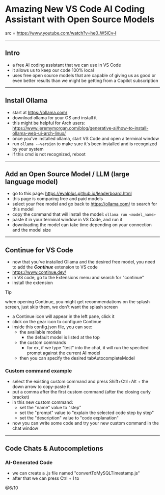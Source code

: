 # Amazing New VS Code AI Coding Assistant with Open Source Models

src = https://www.youtube.com/watch?v=he0_W5iCv-I

---

## Intro

- a free AI coding assistant that we can use in VS Code
- it allows us to keep our code 100% local
- uses free open source models that are capable of giving us as good or even better results than we might be getting from a Copilot subscription

---

## Install Ollama

- start at https://ollama.com/
- download ollama for your OS and install it
- this might be helpful for Arch users: https://www.jeremymorgan.com/blog/generative-ai/how-to-install-ollama-web-ui-arch-linux/
- once you've installed ollama, start VS Code and open a terminal window
- run `ollama --version` to make sure it's been installed and is recognized by your system
- if this cmd is not recognized, reboot

---

## Add an Open Source Model / LLM (large language model)

- go to this page: https://evalplus.github.io/leaderboard.html
- this page is comparing free and paid models
- select your free model and go back to https://ollama.com/ to search for this model
- copy the command that will install the model: `ollama run <model_name>`
- paste it in your terminal window in VS Code, and run it
- downloading the model can take time depending on your connection and the model size

---

## Continue for VS Code

- now that you've installed Ollama and the desired free model, you need to add the ***Continue*** extension to VS code
- https://www.continue.dev/
- in VS code, go to the Extensions menu and search for "continue"
- install the extension

>[!tip]
>when opening Continue, you might get recommendations on the splash screen, just skip them, we don't want the splash screen

- a Continue icon will appear in the left pane, click it
- click on the gear icon to configure Continue
- inside this config.json file, you can see:
  - the available models
    - the default model is listed at the top
  - the custom commands
    - for ex, if we type "test" into the chat, it will run the specified prompt against the current AI model
  - then you can specify the desired tabAutocompleteModel

### Custom command example

- select the existing custom command and press Shift+Ctrl+Alt + the down arrow to copy-paste it
- put a comma after the first custom command (after the closing curly bracket)
- in this new custom command:
  - set the "name" value to "step"
  - set the "prompt" value to "explain the selected code step by step"
  - set the "description" value to "code explanation"
- now you can write some code and try your new custom command in the chat window

---

## Code Chats & Autocompletions

### AI-Generated Code 

- we can create a .js file named "convertToMySQLTimestamp.js"
- after that we can press Ctrl + I to 



@6/10

